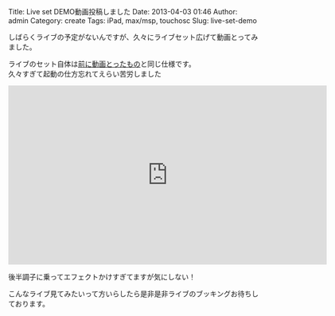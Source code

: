 Title: Live set DEMO動画投稿しました
Date: 2013-04-03 01:46
Author: admin
Category: create
Tags: iPad, max/msp, touchosc
Slug: live-set-demo

しばらくライブの予定がないんですが、久々にライブセット広げて動画とってみました。  

ライブのセット自体は[前に動画とったもの](http://www.youtube.com/watch?v=ck2LWPL8soE)と同じ仕様です。  
久々すぎて起動の仕方忘れてえらい苦労しました

<iframe width="640" height="360" src="http://www.youtube.com/embed/PrIYCSweC1w?feature=player_detailpage" frameborder="0" allowfullscreen></iframe>

後半調子に乗ってエフェクトかけすぎてますが気にしない！  

こんなライブ見てみたいって方いらしたら是非是非ライブのブッキングお待ちしております。
